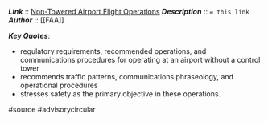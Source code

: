 ***Link***      :: [Non-Towered Airport Flight Operations](https://www.faa.gov/regulations_policies/advisory_circulars/index.cfm/go/document.information/documentid/1032988)
***Description***      :: `= this.link`
***Author*** :: [[FAA]]

***Key Quotes***:
* regulatory requirements, recommended operations, and communications procedures for operating at an airport without a control tower
* recommends traffic patterns, communications phraseology, and operational procedures
* stresses safety as the primary objective in these operations.

#source #advisorycircular 